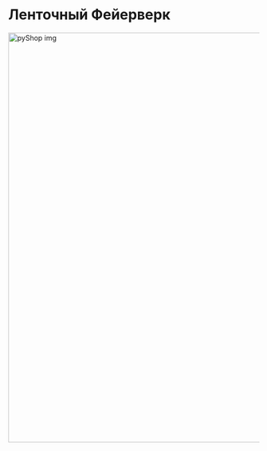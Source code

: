 # Ленточный Фейерверк

<img alt='pyShop img' width='820' src="https://github.com/HeyIam-Tim/Ecommerce/blob/master/firework.png">
